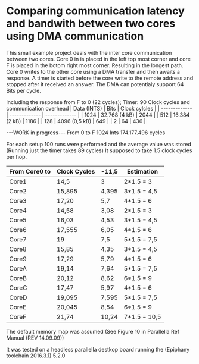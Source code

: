 # Comparing communication latency and bandwith  between two cores using DMA communication 

This small example project deals with the inter core communication between two cores. Core 0 in is placed in the left top most corner and core F is placed in the botom right most corner. Resulting in the longest path. Core 0 writes to the other core using a DMA transfer and then awaits a response. A timer is started before the core write to the remote address and stopped after it received an answer. The DMA can potentialy support 64 Bits per cycle. 


Including the response from F to 0 (22 cycles); Timer: 90 Clock cycles and communication overhead 
| Data (INTS)	| Bits			| Clock cylcles	| 
| ------------- | ------------- | ------------- | 
| 1024			| 32.768 (4 kB)	| 2044			| 
| 512			| 16.384 (2 kB)	| 1186			| 
| 128			| 4096 (0,5 kB)	| 649			| 
| 2				| 64			| 436			| 

---WORK in progress---
From 0 to F 1024 Ints
174.177.496 cycles


For each setup 100 runs were performed and the average value was stored (Running just the timer takes 89 cycles)
It supposed to take 1.5 clock cycles per hop. 

| From Core0 to | Clock Cycles	| -11,5			| Estimation	|
| ------------- | ------------- | ------------- | ------------- |
| Core1			| 14,5			| 3				| 2*1.5 = 3		|
| Core2			| 15,895		| 4,395			| 3*1.5 = 4,5	|
| Core3			| 17,20			| 5,7			| 4*1.5 = 6		|
| Core4			| 14,58			| 3,08			| 2*1.5 = 3		|
| Core5			| 16,03			| 4,53			| 3*1.5 = 4,5	|
| Core6			| 17,555		| 6,05			| 4*1.5 = 6		|
| Core7			| 19			| 7,5			| 5*1.5 = 7,5	|
| Core8			| 15,85			| 4,35			| 3*1.5 = 4,5	|
| Core9			| 17,29			| 5,79			| 4*1.5 = 6		|
| CoreA			| 19,14			| 7,64			| 5*1.5 = 7,5	|
| CoreB			| 20,12			| 8,62			| 6*1.5 = 9		|
| CoreC			| 17,47			| 5,97			| 4*1.5 = 6		|
| CoreD			| 19,095		| 7,595			| 5*1.5 = 7,5	|
| CoreE			| 20,045		| 8,54			| 6*1.5 = 9		|
| CoreF			| 21,74			| 10,24			| 7*1.5 = 10,5	|


The default memory map was assumed (See Figure 10 in Parallella Ref Manual (REV 14.09.09))

It was tested on a headless parallella destkop board running the (Epiphany toolchain 2016.3.1) 5.2.0

